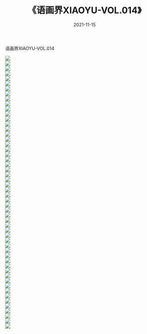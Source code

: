 ﻿---
layout: post
title:  《语画界XIAOYU-VOL.014》
date:   2021-11-15
img: http://imgx.orgx.ga/漏D/网络美图/2021/语画界XIAOYU-VOL.014/000.jpg
categories: [美女, 清纯, 唯美]
---

语画界XIAOYU-VOL.014

  ![](http://imgx.orgx.ga/漏D/网络美图/2021/语画界XIAOYU-VOL.014/001.jpg) <br> ![](http://imgx.orgx.ga/漏D/网络美图/2021/语画界XIAOYU-VOL.014/002.jpg) <br> ![](http://imgx.orgx.ga/漏D/网络美图/2021/语画界XIAOYU-VOL.014/003.jpg) <br> ![](http://imgx.orgx.ga/漏D/网络美图/2021/语画界XIAOYU-VOL.014/004.jpg) <br> ![](http://imgx.orgx.ga/漏D/网络美图/2021/语画界XIAOYU-VOL.014/005.jpg) <br> ![](http://imgx.orgx.ga/漏D/网络美图/2021/语画界XIAOYU-VOL.014/006.jpg) <br> ![](http://imgx.orgx.ga/漏D/网络美图/2021/语画界XIAOYU-VOL.014/007.jpg) <br> ![](http://imgx.orgx.ga/漏D/网络美图/2021/语画界XIAOYU-VOL.014/008.jpg) <br> ![](http://imgx.orgx.ga/漏D/网络美图/2021/语画界XIAOYU-VOL.014/009.jpg) <br> ![](http://imgx.orgx.ga/漏D/网络美图/2021/语画界XIAOYU-VOL.014/010.jpg) <br> ![](http://imgx.orgx.ga/漏D/网络美图/2021/语画界XIAOYU-VOL.014/011.jpg) <br> ![](http://imgx.orgx.ga/漏D/网络美图/2021/语画界XIAOYU-VOL.014/012.jpg) <br> ![](http://imgx.orgx.ga/漏D/网络美图/2021/语画界XIAOYU-VOL.014/013.jpg) <br> ![](http://imgx.orgx.ga/漏D/网络美图/2021/语画界XIAOYU-VOL.014/014.jpg) <br> ![](http://imgx.orgx.ga/漏D/网络美图/2021/语画界XIAOYU-VOL.014/015.jpg) <br> ![](http://imgx.orgx.ga/漏D/网络美图/2021/语画界XIAOYU-VOL.014/016.jpg) <br> ![](http://imgx.orgx.ga/漏D/网络美图/2021/语画界XIAOYU-VOL.014/017.jpg) <br> ![](http://imgx.orgx.ga/漏D/网络美图/2021/语画界XIAOYU-VOL.014/018.jpg) <br> ![](http://imgx.orgx.ga/漏D/网络美图/2021/语画界XIAOYU-VOL.014/019.jpg) <br> ![](http://imgx.orgx.ga/漏D/网络美图/2021/语画界XIAOYU-VOL.014/020.jpg) <br> ![](http://imgx.orgx.ga/漏D/网络美图/2021/语画界XIAOYU-VOL.014/021.jpg) <br> ![](http://imgx.orgx.ga/漏D/网络美图/2021/语画界XIAOYU-VOL.014/022.jpg) <br> ![](http://imgx.orgx.ga/漏D/网络美图/2021/语画界XIAOYU-VOL.014/023.jpg) <br> ![](http://imgx.orgx.ga/漏D/网络美图/2021/语画界XIAOYU-VOL.014/024.jpg) <br> ![](http://imgx.orgx.ga/漏D/网络美图/2021/语画界XIAOYU-VOL.014/025.jpg) <br> ![](http://imgx.orgx.ga/漏D/网络美图/2021/语画界XIAOYU-VOL.014/026.jpg) <br> ![](http://imgx.orgx.ga/漏D/网络美图/2021/语画界XIAOYU-VOL.014/027.jpg) <br> ![](http://imgx.orgx.ga/漏D/网络美图/2021/语画界XIAOYU-VOL.014/028.jpg) <br> ![](http://imgx.orgx.ga/漏D/网络美图/2021/语画界XIAOYU-VOL.014/029.jpg) <br> ![](http://imgx.orgx.ga/漏D/网络美图/2021/语画界XIAOYU-VOL.014/030.jpg) <br> ![](http://imgx.orgx.ga/漏D/网络美图/2021/语画界XIAOYU-VOL.014/031.jpg) <br> ![](http://imgx.orgx.ga/漏D/网络美图/2021/语画界XIAOYU-VOL.014/032.jpg) <br> ![](http://imgx.orgx.ga/漏D/网络美图/2021/语画界XIAOYU-VOL.014/033.jpg) <br> ![](http://imgx.orgx.ga/漏D/网络美图/2021/语画界XIAOYU-VOL.014/034.jpg) <br> ![](http://imgx.orgx.ga/漏D/网络美图/2021/语画界XIAOYU-VOL.014/035.jpg) <br> ![](http://imgx.orgx.ga/漏D/网络美图/2021/语画界XIAOYU-VOL.014/036.jpg) <br> ![](http://imgx.orgx.ga/漏D/网络美图/2021/语画界XIAOYU-VOL.014/037.jpg) <br> ![](http://imgx.orgx.ga/漏D/网络美图/2021/语画界XIAOYU-VOL.014/038.jpg) <br> ![](http://imgx.orgx.ga/漏D/网络美图/2021/语画界XIAOYU-VOL.014/039.jpg) <br> ![](http://imgx.orgx.ga/漏D/网络美图/2021/语画界XIAOYU-VOL.014/040.jpg) <br> ![](http://imgx.orgx.ga/漏D/网络美图/2021/语画界XIAOYU-VOL.014/041.jpg) <br> ![](http://imgx.orgx.ga/漏D/网络美图/2021/语画界XIAOYU-VOL.014/042.jpg) <br> ![](http://imgx.orgx.ga/漏D/网络美图/2021/语画界XIAOYU-VOL.014/043.jpg) <br> ![](http://imgx.orgx.ga/漏D/网络美图/2021/语画界XIAOYU-VOL.014/044.jpg) <br> ![](http://imgx.orgx.ga/漏D/网络美图/2021/语画界XIAOYU-VOL.014/045.jpg) <br> ![](http://imgx.orgx.ga/漏D/网络美图/2021/语画界XIAOYU-VOL.014/046.jpg) <br> ![](http://imgx.orgx.ga/漏D/网络美图/2021/语画界XIAOYU-VOL.014/047.jpg) <br> ![](http://imgx.orgx.ga/漏D/网络美图/2021/语画界XIAOYU-VOL.014/048.jpg) <br> ![](http://imgx.orgx.ga/漏D/网络美图/2021/语画界XIAOYU-VOL.014/049.jpg) <br> ![](http://imgx.orgx.ga/漏D/网络美图/2021/语画界XIAOYU-VOL.014/050.jpg) <br> ![](http://imgx.orgx.ga/漏D/网络美图/2021/语画界XIAOYU-VOL.014/051.jpg) <br> ![](http://imgx.orgx.ga/漏D/网络美图/2021/语画界XIAOYU-VOL.014/052.jpg) <br> ![](http://imgx.orgx.ga/漏D/网络美图/2021/语画界XIAOYU-VOL.014/053.jpg) <br> ![](http://imgx.orgx.ga/漏D/网络美图/2021/语画界XIAOYU-VOL.014/054.jpg) <br>